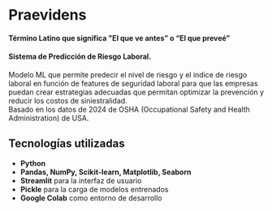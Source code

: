 # Praevidens
#### Término Latino que significa "El que ve antes” o “El que preveé”
#### Sistema de Predicción de Riesgo Laboral.
Modelo ML que permite predecir el nivel de riesgo y el indice de riesgo laboral en función de features de seguridad laboral para que las empresas puedan crear estrategias adecuadas que permitan optimizar la prevención y reducir los costos de siniestralidad.  
Basado en los datos de 2024 de OSHA (Occupational Safety and Health Administration) de USA.

## Tecnologías utilizadas
- **Python**
- **Pandas, NumPy, Scikit-learn, Matplotlib, Seaborn**
- **Streamlit** para la interfaz de usuario
- **Pickle** para la carga de modelos entrenados
- **Google Colab** como entorno de desarrollo
